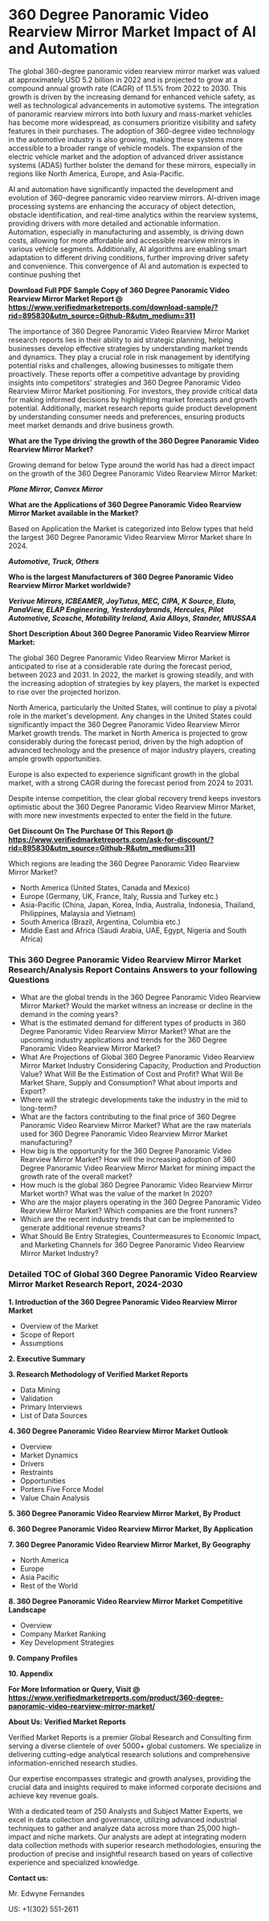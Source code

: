 <meta name="title" content="Global 360 Degree Panoramic Video Rearview Mirror Market Impact of AI and Automation"><meta name="description" content="The global 360-degree panoramic video rearview mirror market was valued at approximately USD 5.2 billion in 2022 and is projected to grow at a compound annual growth r"><meta name="title" content="360 Degree Panoramic Video Rearview Mirror Market Size, Share, Scope, Trends, Growth, Opportunities, Analysis, Forecast"><h1>360 Degree Panoramic Video Rearview Mirror Market Impact of AI and Automation</h1><p>The global 360-degree panoramic video rearview mirror market was valued at approximately USD 5.2 billion in 2022 and is projected to grow at a compound annual growth rate (CAGR) of 11.5% from 2022 to 2030. This growth is driven by the increasing demand for enhanced vehicle safety, as well as technological advancements in automotive systems. The integration of panoramic rearview mirrors into both luxury and mass-market vehicles has become more widespread, as consumers prioritize visibility and safety features in their purchases. The adoption of 360-degree video technology in the automotive industry is also growing, making these systems more accessible to a broader range of vehicle models. The expansion of the electric vehicle market and the adoption of advanced driver assistance systems (ADAS) further bolster the demand for these mirrors, especially in regions like North America, Europe, and Asia-Pacific.</p><p>AI and automation have significantly impacted the development and evolution of 360-degree panoramic video rearview mirrors. AI-driven image processing systems are enhancing the accuracy of object detection, obstacle identification, and real-time analytics within the rearview systems, providing drivers with more detailed and actionable information. Automation, especially in manufacturing and assembly, is driving down costs, allowing for more affordable and accessible rearview mirrors in various vehicle segments. Additionally, AI algorithms are enabling smart adaptation to different driving conditions, further improving driver safety and convenience. This convergence of AI and automation is expected to continue pushing thet</p><p id="" class=""><strong>Download Full PDF Sample Copy of 360 Degree Panoramic Video Rearview Mirror Market Report @ <a href="https://www.verifiedmarketreports.com/download-sample/?rid=895830&utm_source=Github-R&utm_medium=311" target="_blank">https://www.verifiedmarketreports.com/download-sample/?rid=895830&utm_source=Github-R&utm_medium=311</a></strong></p><p>The importance of&nbsp;360 Degree Panoramic Video Rearview Mirror Market research reports lies in their ability to aid strategic planning, helping businesses develop effective strategies by understanding market trends and dynamics. They play a crucial role in risk management by identifying potential risks and challenges, allowing businesses to mitigate them proactively. These reports offer a competitive advantage by providing insights into competitors' strategies and 360 Degree Panoramic Video Rearview Mirror Market positioning. For investors, they provide critical data for making informed decisions by highlighting market forecasts and growth potential. Additionally, market research reports guide product development by understanding consumer needs and preferences, ensuring products meet market demands and drive business growth.</p><p><strong>What are the&nbsp;Type driving the growth of the 360 Degree Panoramic Video Rearview Mirror Market?</strong></p><p id="" class="">Growing demand for below Type around the world has had a direct impact on the growth of the 360 Degree Panoramic Video Rearview Mirror Market:</p><em><strong>Plane Mirror, Convex Mirror</strong></em></p><strong>What are the&nbsp;Applications&nbsp;of 360 Degree Panoramic Video Rearview Mirror Market available in the Market?</strong></p><p id="" class="">Based on Application the Market is categorized into Below types that held the largest 360 Degree Panoramic Video Rearview Mirror Market share In 2024.</p><em><strong>Automotive, Truck, Others</strong></em></p><strong>Who is the largest Manufacturers of 360 Degree Panoramic Video Rearview Mirror Market worldwide?</strong></p><p><em><strong>Verivue Mirrors, ICBEAMER, JoyTutus, MEC, CIPA, K Source, Eluto, PanaView, ELAP Engineering, Yesterdaybrands, Hercules, Pilot Automotive, Scosche, Motability Ireland, Axia Alloys, Stander, MIUSSAA</strong></em></p><p id="" class=""><strong>Short Description About 360 Degree Panoramic Video Rearview Mirror Market:</strong></p><p>The global 360 Degree Panoramic Video Rearview Mirror Market is anticipated to rise at a considerable rate during the forecast period, between 2023 and 2031. In 2022, the market is growing steadily, and with the increasing adoption of strategies by key players, the market is expected to rise over the projected horizon.</p><p>North America, particularly the United States, will continue to play a pivotal role in the market's development. Any changes in the United States could significantly impact the 360 Degree Panoramic Video Rearview Mirror Market growth trends. The market in North America is projected to grow considerably during the forecast period, driven by the high adoption of advanced technology and the presence of major industry players, creating ample growth opportunities.</p><p>Europe is also expected to experience significant growth in the global market, with a strong CAGR during the forecast period from 2024 to 2031.</p><p>Despite intense competition, the clear global recovery trend keeps investors optimistic about the 360 Degree Panoramic Video Rearview Mirror Market, with more new investments expected to enter the field in the future.</p><p id="" class=""><strong>Get Discount On The Purchase Of This Report @ <a href="https://www.verifiedmarketreports.com/ask-for-discount/?rid=895830&utm_source=Github-R&utm_medium=311" target="_blank">https://www.verifiedmarketreports.com/ask-for-discount/?rid=895830&utm_source=Github-R&utm_medium=311</a></strong></p>Which regions are leading the 360 Degree Panoramic Video Rearview Mirror Market?</p><ul><li>North America (United States, Canada and Mexico)</li><li>Europe (Germany, UK, France, Italy, Russia and Turkey etc.)</li><li>Asia-Pacific (China, Japan, Korea, India, Australia, Indonesia, Thailand, Philippines, Malaysia and Vietnam)</li><li>South America (Brazil, Argentina, Columbia etc.)</li><li>Middle East and Africa (Saudi Arabia, UAE, Egypt, Nigeria and South Africa)</li></ul><h3 id="" class="">This 360 Degree Panoramic Video Rearview Mirror Market Research/Analysis Report Contains Answers to your following Questions</h3><ul><li>What are the global trends in the 360 Degree Panoramic Video Rearview Mirror Market? Would the market witness an increase or decline in the demand in the coming years?</li><li>What is the estimated demand for different types of products in 360 Degree Panoramic Video Rearview Mirror Market? What are the upcoming industry applications and trends for the 360 Degree Panoramic Video Rearview Mirror Market?</li><li>What Are Projections of Global 360 Degree Panoramic Video Rearview Mirror Market Industry Considering Capacity, Production and Production Value? What Will Be the Estimation of Cost and Profit? What Will Be Market Share, Supply and Consumption? What about imports and Export?</li><li>Where will the strategic developments take the industry in the mid to long-term?</li><li>What are the factors contributing to the final price of 360 Degree Panoramic Video Rearview Mirror Market? What are the raw materials used for 360 Degree Panoramic Video Rearview Mirror Market manufacturing?</li><li>How big is the opportunity for the 360 Degree Panoramic Video Rearview Mirror Market? How will the increasing adoption of 360 Degree Panoramic Video Rearview Mirror Market for mining impact the growth rate of the overall market?</li><li>How much is the global 360 Degree Panoramic Video Rearview Mirror Market worth? What was the value of the market In 2020?</li><li>Who are the major players operating in the 360 Degree Panoramic Video Rearview Mirror Market? Which companies are the front runners?</li><li>Which are the recent industry trends that can be implemented to generate additional revenue streams?</li><li>What Should Be Entry Strategies, Countermeasures to Economic Impact, and Marketing Channels for 360 Degree Panoramic Video Rearview Mirror Market Industry?</li></ul><h3 id="" class="">Detailed TOC of Global 360 Degree Panoramic Video Rearview Mirror Market Research Report, 2024-2030</h3><p id="" class=""><strong>1. Introduction of the 360 Degree Panoramic Video Rearview Mirror Market</strong></p><ul><li>Overview of the Market</li><li>Scope of Report</li><li>Assumptions</li></ul><p id="" class=""><strong>2. Executive Summary</strong></p><p id="" class=""><strong>3. Research Methodology of Verified Market Reports</strong></p><ul><li>Data Mining</li><li>Validation</li><li>Primary Interviews</li><li>List of Data Sources</li></ul><p id="" class=""><strong>4. 360 Degree Panoramic Video Rearview Mirror Market Outlook</strong></p><ul><li>Overview</li><li>Market Dynamics</li><li>Drivers</li><li>Restraints</li><li>Opportunities</li><li>Porters Five Force Model</li><li>Value Chain Analysis</li></ul><p id="" class=""><strong>5. 360 Degree Panoramic Video Rearview Mirror Market, By Product</strong></p><p id="" class=""><strong>6. 360 Degree Panoramic Video Rearview Mirror Market, By Application</strong></p><p id="" class=""><strong>7. 360 Degree Panoramic Video Rearview Mirror Market, By Geography</strong></p><ul><li>North America</li><li>Europe</li><li>Asia Pacific</li><li>Rest of the World</li></ul><p id="" class=""><strong>8. 360 Degree Panoramic Video Rearview Mirror Market Competitive Landscape</strong></p><ul><li>Overview</li><li>Company Market Ranking</li><li>Key Development Strategies</li></ul><p id="" class=""><strong>9. Company Profiles</strong></p><p id="" class=""><strong>10. Appendix</strong></p><p id="" class=""><strong>For More Information or Query, Visit @ <a href="https://www.verifiedmarketreports.com/product/360-degree-panoramic-video-rearview-mirror-market/" target="_blank">https://www.verifiedmarketreports.com/product/360-degree-panoramic-video-rearview-mirror-market/</a></strong></p><p id="" class=""><strong>About Us: Verified Market Reports</strong></p><p id="" class="">Verified Market Reports is a premier Global Research and Consulting firm serving a diverse clientele of over 5000+ global customers. We specialize in delivering cutting-edge analytical research solutions and comprehensive information-enriched research studies.</p><p id="" class="">Our expertise encompasses strategic and growth analyses, providing the crucial data and insights required to make informed corporate decisions and achieve key revenue goals.</p><p id="" class="">With a dedicated team of 250 Analysts and Subject Matter Experts, we excel in data collection and governance, utilizing advanced industrial techniques to gather and analyze data across more than 25,000 high-impact and niche markets. Our analysts are adept at integrating modern data collection methods with superior research methodologies, ensuring the production of precise and insightful research based on years of collective experience and specialized knowledge.</p><p id="" class=""><strong>Contact us:</strong></p><p id="" class="">Mr. Edwyne Fernandes</p><p id="" class="">US: +1(302) 551-2611</p>